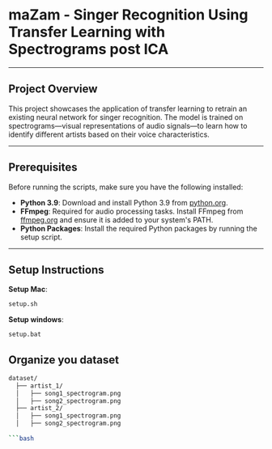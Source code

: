 # maZam - Singer Recognition Using Transfer Learning with Spectrograms post ICA

---

## Project Overview

This project showcases the application of transfer learning to retrain an existing neural network for singer recognition. The model is trained on spectrograms—visual representations of audio signals—to learn how to identify different artists based on their voice characteristics.

---

## Prerequisites

Before running the scripts, make sure you have the following installed:

- **Python 3.9**: Download and install Python 3.9 from [python.org](https://www.python.org/downloads/release/python-390/).
- **FFmpeg**: Required for audio processing tasks. Install FFmpeg from [ffmpeg.org](https://ffmpeg.org/download.html) and ensure it is added to your system's PATH.
- **Python Packages**: Install the required Python packages by running the setup script.
---

## Setup Instructions

**Setup Mac**:
   ```bash
   setup.sh
```
**Setup windows**:
   ```bash
   setup.bat
```


## Organize you dataset
```bash
dataset/
  ├── artist_1/
  │   ├── song1_spectrogram.png
  │   ├── song2_spectrogram.png
  ├── artist_2/
  │   ├── song1_spectrogram.png
  │   ├── song2_spectrogram.png
  
```bash
